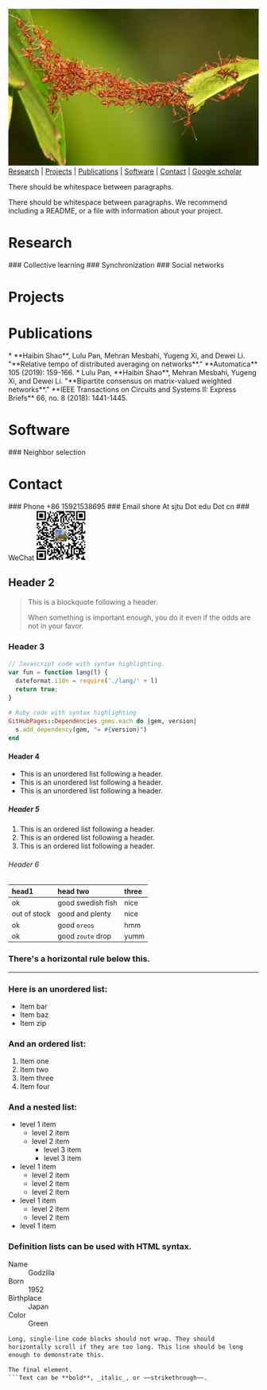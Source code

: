 ![Branching](./images/swarms-ants.jpeg)
[Research](#Research) |  [Projects](#Projects) |  [Publications](#Publications) |  [Software](#Software) |  [Contact](#Contact) |  [Google scholar]() 

There should be whitespace between paragraphs.

There should be whitespace between paragraphs. We recommend including a README, or a file with information about your project.

<h1 id="Research">Research</h1>
### Collective learning
### Synchronization
### Social networks

<h1 id="Projects">Projects</h1>

<h1 id="Publications">Publications</h1>
* **Haibin Shao**, Lulu Pan, Mehran Mesbahi, Yugeng Xi, and Dewei Li. 
  "**Relative tempo of distributed averaging on networks**." 
  **Automatica** 105 (2019): 159-166.
* Lulu Pan, **Haibin Shao**, Mehran Mesbahi, Yugeng Xi, and Dewei Li. 
  "**Bipartite consensus on matrix-valued weighted networks**." 
  **IEEE Transactions on Circuits and Systems II: Express Briefs** 66, no. 8 (2018): 1441-1445.
<h1 id="Software">Software</h1>
### Neighbor selection
<h1 id="Contact">Contact</h1>
### Phone
+86 15921538695
### Email
shore At sjtu Dot edu Dot cn
### WeChat
<img src="./images/qr.png" width="100" height="100" alt="Please scan the to add my WeChat"/>


## Header 2

> This is a blockquote following a header.
>
> When something is important enough, you do it even if the odds are not in your favor.

### Header 3

```js
// Javascript code with syntax highlighting.
var fun = function lang(l) {
  dateformat.i18n = require('./lang/' + l)
  return true;
}
```

```ruby
# Ruby code with syntax highlighting
GitHubPages::Dependencies.gems.each do |gem, version|
  s.add_dependency(gem, "= #{version}")
end
```

#### Header 4

*   This is an unordered list following a header.
*   This is an unordered list following a header.
*   This is an unordered list following a header.

##### Header 5

1.  This is an ordered list following a header.
2.  This is an ordered list following a header.
3.  This is an ordered list following a header.

###### Header 6

| head1        | head two          | three |
|:-------------|:------------------|:------|
| ok           | good swedish fish | nice  |
| out of stock | good and plenty   | nice  |
| ok           | good `oreos`      | hmm   |
| ok           | good `zoute` drop | yumm  |

### There's a horizontal rule below this.

* * *

### Here is an unordered list:


*   Item bar
*   Item baz
*   Item zip

### And an ordered list:

1.  Item one
1.  Item two
1.  Item three
1.  Item four

### And a nested list:

- level 1 item
  - level 2 item
  - level 2 item
    - level 3 item
    - level 3 item
- level 1 item
  - level 2 item
  - level 2 item
  - level 2 item
- level 1 item
  - level 2 item
  - level 2 item
- level 1 item


### Definition lists can be used with HTML syntax.

<dl>
<dt>Name</dt>
<dd>Godzilla</dd>
<dt>Born</dt>
<dd>1952</dd>
<dt>Birthplace</dt>
<dd>Japan</dd>
<dt>Color</dt>
<dd>Green</dd>
</dl>

```
Long, single-line code blocks should not wrap. They should horizontally scroll if they are too long. This line should be long enough to demonstrate this.
```

```
The final element.
​```Text can be **bold**, _italic_, or ~~strikethrough~~.

```